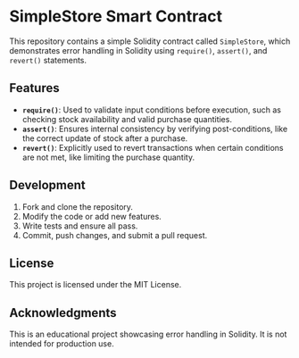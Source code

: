 # SimpleStore Smart Contract

This repository contains a simple Solidity contract called `SimpleStore`, which demonstrates error handling in Solidity using `require()`, `assert()`, and `revert()` statements.

## Features

- **`require()`**: Used to validate input conditions before execution, such as checking stock availability and valid purchase quantities.
- **`assert()`**: Ensures internal consistency by verifying post-conditions, like the correct update of stock after a purchase.
- **`revert()`**: Explicitly used to revert transactions when certain conditions are not met, like limiting the purchase quantity.

## Development

1. Fork and clone the repository.
2. Modify the code or add new features.
3. Write tests and ensure all pass.
4. Commit, push changes, and submit a pull request.

## License

This project is licensed under the MIT License.

## Acknowledgments

This is an educational project showcasing error handling in Solidity. It is not intended for production use.

